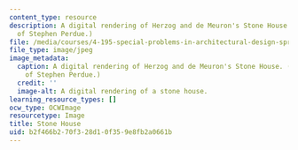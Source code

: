 ```yaml
---
content_type: resource
description: A digital rendering of Herzog and de Meuron's Stone House. (Image courtesy
  of Stephen Perdue.)
file: /media/courses/4-195-special-problems-in-architectural-design-spring-2005/b2f466b270f328d10f359e8fb2a0661b_4-195s05.jpg
file_type: image/jpeg
image_metadata:
  caption: A digital rendering of Herzog and de Meuron's Stone House. (Image courtesy
    of Stephen Perdue.)
  credit: ''
  image-alt: A digital rendering of a stone house.
learning_resource_types: []
ocw_type: OCWImage
resourcetype: Image
title: Stone House
uid: b2f466b2-70f3-28d1-0f35-9e8fb2a0661b
---
```

